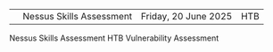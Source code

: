 
|     |                          |                      |     |
| --- | ------------------------ | -------------------- | --- |
|     | Nessus Skills Assessment | Friday, 20 June 2025 | HTB |



Nessus Skills Assessment
HTB Vulnerability Assessment
